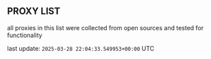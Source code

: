 ## PROXY LIST

all proxies in this list were collected from open sources and tested for functionality

last update: `2025-03-28 22:04:33.549953+00:00` UTC